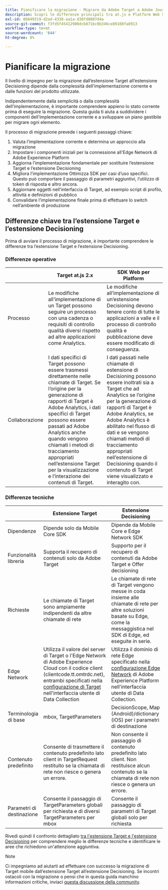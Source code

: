 ```yaml
---
title: Pianificare la migrazione - Migrare da Adobe Target a Adobe Journey Optimizer - Estensione Decisioning per dispositivi mobili
description: Scopri le differenze principali tra at.js e Platform Web SDK e come pianificare le attività di migrazione.
exl-id: 86849319-d2ad-4338-aa1a-d307d8807d4a
source-git-commit: f3fd5f45412900dcb871bc0b346ce89108fa8913
workflow-type: tm+mt
source-wordcount: '644'
ht-degree: 0%

---
```


# Pianificare la migrazione

Il livello di impegno per la migrazione dall’estensione Target all’estensione Decisioning dipende dalla complessità dell’implementazione corrente e dalle funzioni del prodotto utilizzate.

Indipendentemente dalla semplicità o dalla complessità dell’implementazione, è importante comprendere appieno lo stato corrente prima di eseguire la migrazione. Questa guida ti aiuta a suddividere i componenti dell’implementazione corrente e a sviluppare un piano gestibile per migrare ogni elemento.

Il processo di migrazione prevede i seguenti passaggi chiave:

1. Valuta l’implementazione corrente e determina un approccio alla migrazione
1. Impostare i componenti iniziali per la connessione all&#39;Edge Network di Adobe Experience Platform
1. Aggiorna l’implementazione fondamentale per sostituire l’estensione Target e l’estensione Decisioning
1. Migliora l’implementazione Ottimizza SDK per casi d’uso specifici. Questo può comportare il passaggio di parametri aggiuntivi, l’utilizzo di token di risposta e altro ancora.
1. Aggiornare oggetti nell’interfaccia di Target, ad esempio script di profilo, attività e definizioni di pubblico
1. Convalidare l’implementazione finale prima di effettuare lo switch nell’ambiente di produzione

## Differenze chiave tra l’estensione Target e l’estensione Decisioning

Prima di avviare il processo di migrazione, è importante comprendere le differenze tra l’estensione Target e l’estensione Decisioning.

### Differenze operative

| | Target at.js 2.x | SDK Web per Platform |
|---|---|---|
| Processo | Le modifiche all’implementazione di un Target possono seguire un processo con una cadenza o requisiti di controllo qualità diversi rispetto ad altre applicazioni come Analytics. | Le modifiche all’implementazione di un’estensione Decisioning devono tenere conto di tutte le applicazioni a valle e il processo di controllo qualità e pubblicazione deve essere modificato di conseguenza. |
| Collaborazione | I dati specifici di Target possono essere trasmessi direttamente nelle chiamate di Target. Se l’origine per la generazione di rapporti di Target è Adobe Analytics, i dati specifici di Target possono essere passati ad Adobe Analytics anche quando vengono chiamati i metodi di tracciamento appropriati nell’estensione Target per la visualizzazione e l’interazione dei contenuti di Target. | I dati passati nelle chiamate di estensione di Decisioning possono essere inoltrati sia a Target che ad Analytics se l’origine per la generazione di rapporti di Target è Adobe Analytics, se Adobe Analytics è abilitato nel flusso di dati e se vengono chiamati metodi di tracciamento appropriati nell’estensione di Decisioning quando il contenuto di Target viene visualizzato e interagito con. |

### Differenze tecniche

| | Estensione Target | Estensione Decisioning |
|---|---|---|
| Dipendenze | Dipende solo da Mobile Core SDK | Dipende da Mobile Core e Edge Network SDK |
| Funzionalità libreria | Supporta il recupero di contenuti solo da Adobe Target | Supporto per il recupero di contenuti da Adobe Target e Offer decisioning |
| Richieste | Le chiamate di Target sono ampiamente indipendenti da altre chiamate di rete | Le chiamate di rete di Target vengono messe in coda insieme alle chiamate di rete per altre soluzioni basate su Edge, come la messaggistica nel SDK di Edge, ed eseguite in serie. |
| Edge Network | Utilizza il valore del server di Target o l&#39;Edge Network di Adobe Experience Cloud con il codice client (clientcode.tt.omtrdc.net), entrambi specificati nella [configurazione di Target](https://developer.adobe.com/client-sdks/solution/adobe-target/#configure-the-target-extension-in-the-data-collection-ui) nell&#39;interfaccia utente di Data Collection | Utilizza il dominio di rete Edge specificato nella [configurazione Edge Network](https://developer.adobe.com/client-sdks/edge/edge-network/#configure-the-edge-network-extension-in-data-collection-ui) di Adobe Experience Platform nell&#39;interfaccia utente di Data Collection. |
| Terminologia di base | mbox, TargetParameters | DecisionScope, Map (Android)/dictionary (iOS) per i parametri di destinazione |
| Contenuto predefinito | Consente di trasmettere il contenuto predefinito lato client in TargetRequest restituito se la chiamata di rete non riesce o genera un errore. | Non consente il passaggio di contenuto predefinito lato client. Non restituisce alcun contenuto se la chiamata di rete non riesce o genera un errore. |
| Parametri di destinazione | Consente il passaggio di TargetParameters globali per richiesta e di diversi TargetParameters per mbox | Consente il passaggio di parametri di Target globali solo per richiesta |

Rivedi quindi il confronto dettagliato [tra l&#39;estensione Target e l&#39;estensione Decisioning](detailed-comparison.md) per comprendere meglio le differenze tecniche e identificare le aree che richiedono un&#39;attenzione aggiuntiva.

>[!NOTE]
>
>Ci impegniamo ad aiutarti ad effettuare con successo la migrazione di Target mobile dall’estensione Target all’estensione Decisioning. Se incontri ostacoli con la migrazione o pensi che in questa guida manchino informazioni critiche, inviaci [questa discussione della community](https://experienceleaguecommunities.adobe.com/t5/adobe-experience-platform-data/tutorial-discussion-migrate-target-from-at-js-to-web-sdk/m-p/575587#M463).
